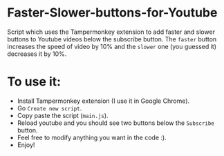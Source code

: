 # Faster-Slower-buttons-for-Youtube
Script which uses the Tampermonkey extension to add faster and slower buttons to Youtube videos below the subscribe button.
The `faster` button increases the speed of video by 10% and the `slower` one (you guessed it) decreases it by 10%.

# To use it:
- Install Tampermonkey extension (I use it in Google Chrome).
- Go `Create new script`.
- Copy paste the script (`main.js`).
- Reload youtube and you should see two buttons below the `Subscribe` button.
- Feel free to modify anything you want in the code :).
- Enjoy!
